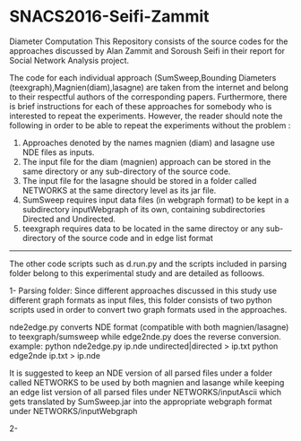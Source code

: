 # SNACS2016-Seifi-Zammit
Diameter Computation
This Repository consists of the source codes for the approaches discussed by Alan Zammit and Soroush Seifi in their report for Social Network Analysis project. 

The code for each individual approach (SumSweep,Bounding Diameters (teexgraph),Magnien(diam),lasagne) are taken from the internet and belong to their respectful authors of the corresponding papers. Furthermore, there is brief instructions for each of these approaches for somebody who is interested to repeat the experiments. However, the reader should note the following in order to be able to repeat the experiments without the problem :

1. Approaches denoted by the names magnien (diam) and lasagne use NDE files as inputs. 
2. The input file for the diam (magnien) approach can be stored in the same directory or any sub-directory of the source code.
3. The input file for the lasagne should be stored in a folder called NETWORKS at the same directory level as its jar file.
4. SumSweep requires input data files (in webgraph format) to be kept in a subdirectory inputWebgraph of its own, containing subdirectories Directed and Undirected.
4. teexgraph requires data to be located in the same directoy or any sub-directory of the source code and in edge list format

-------------------------------------------------------------------------------------------------
The other code scripts such as d.run.py and the scripts included in parsing folder belong to this experimental study and are detailed as folloows.

1- Parsing folder: 
Since different approaches discussed in this study use different graph formats as input files, this folder consists of two python scripts used in order to convert two graph formats used in the approaches.

nde2edge.py converts NDE format (compatible with both magnien/lasagne) to teexgraph/sumsweep while edge2nde.py does the reverse conversion.
example:
python nde2edge.py ip.nde undirected|directed > ip.txt
python edge2nde ip.txt > ip.nde


It is suggested to keep an NDE version of all parsed files under a folder called NETWORKS to be used by both magnien and lasange while keeping an edge list version of all parsed files under NETWORKS/inputAscii which gets translated by SumSweep.jar into the appropriate webgraph format under NETWORKS/inputWebgraph


2- 
